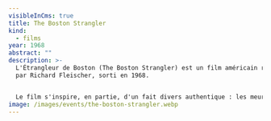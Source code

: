 ```yaml
---
visibleInCms: true
title: The Boston Strangler
kind:
  - films
year: 1968
abstract: ""
description: >-
  L'Étrangleur de Boston (The Boston Strangler) est un film américain réalisé
  par Richard Fleischer, sorti en 1968.


  Le film s'inspire, en partie, d'un fait divers authentique : les meurtres en série d'Albert de Salvo qui assassina treize femmes (onze dans l'œuvre de Richard Fleischer) entre 1962 et 1964. The Boston Strangler évoque essentiellement un ouvrier-plombier victime d'un dédoublement de la personnalité : les antécédents liés à la personnalité du tueur n'apparaissent pas.
image: /images/events/the-boston-strangler.webp
---
```

